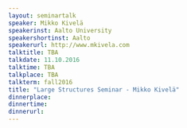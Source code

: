 ```yaml
---
layout: seminartalk
speaker: Mikko Kivelä
speakerinst: Aalto University
speakershortinst: Aalto
speakerurl: http://www.mkivela.com
talktitle: TBA
talkdate: 11.10.2016
talktime: TBA
talkplace: TBA
talkterm: fall2016
title: "Large Structures Seminar - Mikko Kivelä"
dinnerplace: 
dinnertime: 
dinnerurl: 
---
```

